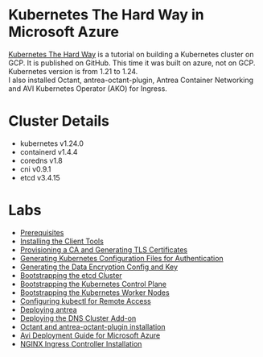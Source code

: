 # Kubernetes The Hard Way in Microsoft Azure
[Kubernetes The Hard Way](https://github.com/kelseyhightower/kubernetes-the-hard-way) is a tutorial on building a Kubernetes cluster on GCP.
It is published on GitHub.
This time it was built on azure, not on GCP.
Kubernetes version is from 1.21 to 1.24.  
I also installed Octant, antrea-octant-plugin, Antrea Container Networking and AVI Kubernetes Operator (AKO) for Ingress.

# Cluster Details
+ kubernetes v1.24.0
+ containerd v1.4.4
+ coredns v1.8
+ cni v0.9.1
+ etcd v3.4.15

# Labs
+ [Prerequisites](https://github.com/Nagi-masashi/kubernetes/blob/main/docs/00-Prerequisites.md)
+ [Installing the Client Tools](https://github.com/Nagi-masashi/kubernetes/blob/main/docs/01-Installing%20the%20Client%20Tools.md)
+ [Provisioning a CA and Generating TLS Certificates](https://github.com/Nagi-masashi/kubernetes/blob/main/docs/02-Provisioning%20a%20CA%20and%20Generating%20TLS%20Certificates.md)
+ [Generating Kubernetes Configuration Files for Authentication](https://github.com/Nagi-masashi/kubernetes/blob/main/docs/03-Generating%20Kubernetes%20Configuration%20Files%20for%20Authentication.md)
+ [Generating the Data Encryption Config and Key](https://github.com/Nagi-masashi/kubernetes/blob/main/docs/04-Generating%20the%20Data%20Encryption%20Config%20and%20Key.md)
+ [Bootstrapping the etcd Cluster](https://github.com/Nagi-masashi/kubernetes/blob/main/docs/05-Bootstrapping%20the%20etcd%20Cluster.md)
+ [Bootstrapping the Kubernetes Control Plane](https://github.com/Nagi-masashi/kubernetes/blob/main/docs/06-Bootstrapping%20the%20Kubernetes%20Control%20Plane.md)
+ [Bootstrapping the Kubernetes Worker Nodes](https://github.com/Nagi-masashi/kubernetes/blob/main/docs/07-Bootstrapping%20the%20Kubernetes%20Worker%20Nodes.md)
+ [Configuring kubectl for Remote Access](https://github.com/Nagi-masashi/kubernetes/blob/main/docs/08-Configuring%20kubectl%20for%20Remote%20Access.md)
+ [Deploying antrea](https://github.com/Nagi-masashi/kubernetes/blob/main/docs/09-Deploying%20antrea.md)
+ [Deploying the DNS Cluster Add-on](https://github.com/Nagi-masashi/kubernetes/blob/main/docs/10-Deploying%20the%20DNS%20Cluster%20Add-on.md)
+ [Octant and antrea-octant-plugin installation](https://github.com/Nagi-masashi/kubernetes/blob/main/docs/11-Octant%20and%20antrea-octant-plugin%20installation.md)
+ [Avi Deployment Guide for Microsoft Azure](https://github.com/Nagi-masashi/kubernetes/blob/main/docs/12-Avi%20Deployment%20Guide%20for%20Microsoft%20Azure.md)
+ [NGINX Ingress Controller Installation](https://github.com/Nagi-masashi/kubernetes/blob/main/docs/13-NGINX%20Ingress%20Controller%20Installation.md)
